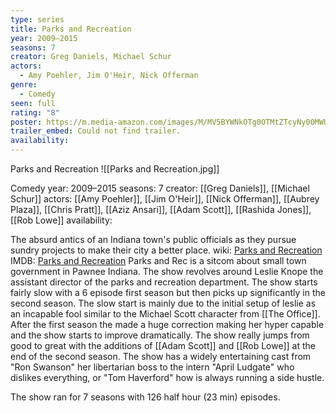 ```yaml
---
type: series
title: Parks and Recreation
year: 2009–2015
seasons: 7
creator: Greg Daniels, Michael Schur
actors:
  - Amy Poehler, Jim O'Heir, Nick Offerman
genre:
  - Comedy
seen: full
rating: "8"
poster: https://m.media-amazon.com/images/M/MV5BYWNkOTg0OTMtZTcyNy00MWU1LWJhZDQtYjQzMjU1NjBhYzI2XkEyXkFqcGdeQXVyOTE4NzcwNzI@._V1_SX300.jpg
trailer_embed: Could not find trailer.
availability:
---
```

Parks and Recreation
![[Parks and Recreation.jpg]]

Comedy
year: 2009–2015
seasons: 7
creator: [[Greg Daniels]], [[Michael Schur]]
actors: [[Amy Poehler]], [[Jim O'Heir]], [[Nick Offerman]], [[Aubrey Plaza]], [[Chris Pratt]], [[Aziz Ansari]], [[Adam Scott]], [[Rashida Jones]], [[Rob Lowe]]
availability:

The absurd antics of an Indiana town's public officials as they pursue sundry projects to make their city a better place.
wiki: [Parks and Recreation](https://en.wikipedia.org/wiki/Parks_and_Recreation)
IMDB: [Parks and Recreation](https://www.imdb.com/title/tt1266020/?ref_=fn_al_tt_1)
Parks and Rec is a sitcom about small town government in Pawnee Indiana. The show revolves around Leslie Knope the assistant director of the parks and recreation department. The show starts fairly slow with a 6 episode first season but then picks up significantly in the second season. The slow start is mainly due to the initial setup of leslie as an incapable fool similar to the Michael Scott character from [[The Office]].  After the first season the made a huge correction making her hyper capable and the show starts to improve dramatically. The show really jumps from good to great with the additions of [[Adam Scott]] and [[Rob Lowe]] at the end of the second season. The show has a widely entertaining cast from "Ron Swanson" her libertarian boss to the intern "April Ludgate" who dislikes everything, or "Tom Haverford" how is always running a side hustle.

The show ran for 7 seasons with 126 half hour (23 min) episodes.
